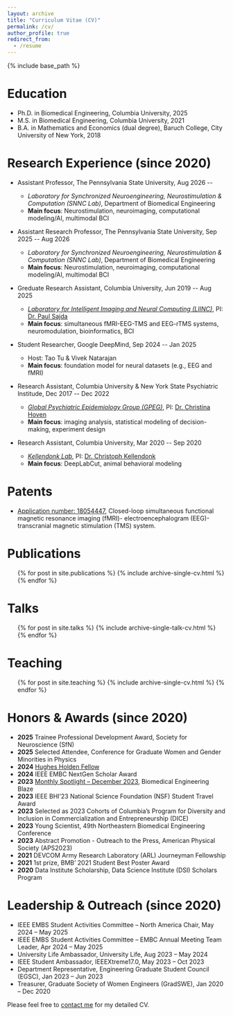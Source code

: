 ```yaml
---
layout: archive
title: "Curriculum Vitae (CV)"
permalink: /cv/
author_profile: true
redirect_from:
  - /resume
---
```


{% include base_path %}

Education
======
* Ph.D. in Biomedical Engineering, Columbia University, 2025
* M.S. in Biomedical Engineering, Columbia University, 2021
* B.A. in Mathematics and Economics (dual degree), Baruch College, City University of New York, 2018

Research Experience (since 2020)
======
* Assistant Professor, The Pennsylvania State University, Aug 2026 --
  * <i>Laboratory for Synchronized Neuroengineering, Neurostimulation & Computation (SNNC Lab)</i>, Department of Biomedical Engineering
  * <b>Main focus</b>: Neurostimulation, neuroimaging, computational modeling/AI, multimodal BCI

* Assistant Research Professor, The Pennsylvania State University, Sep 2025 -- Aug 2026
  * <i>Laboratory for Synchronized Neuroengineering, Neurostimulation & Computation (SNNC Lab)</i>, Department of Biomedical Engineering
  * <b>Main focus</b>: Neurostimulation, neuroimaging, computational modeling/AI, multimodal BCI

* Greduate Research Assistant, Columbia University, Jun 2019 -- Aug 2025
  * <i>[Laboratory for Intelligent Imaging and Neural Computing (LIINC)](https://liinc.bme.columbia.edu)</i>, PI: [Dr. Paul Sajda](https://www.bme.columbia.edu/faculty/paul-sajda)
  * <b>Main focus</b>: simultaneous fMRI-EEG-TMS and EEG-rTMS systems, neuromodulation, bioinformatics, BCI

* Student Researcher, Google DeepMind, Sep 2024 -- Jan 2025
  * Host: Tao Tu & Vivek Natarajan
  * <b>Main focus</b>: foundation model for neural datasets (e.g., EEG and fMRI)

* Research Assistant, Columbia University & New York State Psychiatric Institude, Dec 2017 -- Dec 2022
  * <i>[Global Psychiatric Epidemiology Group (GPEG)](https://childadolescentpsych.cumc.columbia.edu/professionals/research-programs/global-psychiatric-epidemiology-group-gpeg/gpeg-members)</i>, PI: [Dr. Christina Hoven](https://www.columbiapsychiatry.org/profile/christina-hoven-phd)
  * <b>Main focus</b>: imaging analysis, statistical modeling of decision-making, experiment design

* Research Assistant, Columbia University, Mar 2020 -- Sep 2020 
  * <i>[Kellendonk Lab](https://www.kellendonklab.org)</i>, PI: [Dr. Christoph Kellendonk](https://www.columbiapsychiatry.org/profile/christoph-kellendonk-phd)
  * <b>Main focus</b>: DeepLabCut, animal behavioral modeling 

Patents
======
* [Application number: 18054447](https://patents.google.com/patent/US20230143233A1/en), Closed-loop simultaneous functional magnetic resonance imaging (fMRI)- electroencephalogram (EEG)- transcranial magnetic stimulation (TMS) system.

Publications
======
  <ul>{% for post in site.publications %}
    {% include archive-single-cv.html %}
  {% endfor %}</ul>
  
Talks
======
  <ul>{% for post in site.talks %}
    {% include archive-single-talk-cv.html %}
  {% endfor %}</ul>
  
Teaching
======
  <ul>{% for post in site.teaching %}
    {% include archive-single-cv.html %}
  {% endfor %}</ul>

Honors & Awards (since 2020)
======
* <b>2025</b>  Trainee Professional Development Award, Society for Neuroscience (SfN)
* <b>2025</b>  Selected Attendee, Conference for Graduate Women and Gender Minorities in Physics
* <b>2024</b>  [Hughes Holden Fellow](https://hughesholdenfoundation.org/)
* <b>2024</b>  IEEE EMBC NextGen Scholar Award
* <b>2023</b>  [Monthly Spotlight – December 2023](https://www.bme.columbia.edu/december-2023-bme-blaze-xiaoxiao-sun), Biomedical Engineering Blaze
* <b>2023</b>  IEEE BHI’23 National Science Foundation (NSF) Student Travel Award
* <b>2023</b>  Selected as 2023 Cohorts of Columbia’s Program for Diversity and Inclusion in Commercialization and Entrepreneurship (DICE) 
* <b>2023</b>  Young Scientist, 49th Northeastern Biomedical Engineering Conference
* <b>2023</b>  Abstract Promotion - Outreach to the Press, American Physical Society (APS2023)
* <b>2021</b>  DEVCOM Army Research Laboratory (ARL) Journeyman Fellowship
* <b>2021</b>  1st prize, BMB’ 2021 Student Best Poster Award
* <b>2020</b>  Data Institute Scholarship, Data Science Institute (DSI) Scholars Program

Leadership & Outreach (since 2020)
======
* IEEE EMBS Student Activities Committee – North America Chair, May 2024 – May 2025
* IEEE EMBS Student Activities Committee – EMBC Annual Meeting Team Leader, Apr 2024 – May 2025
* University Life Ambassador, University Life, Aug 2023 – May 2024 
* IEEE Student Ambassador, IEEEXtreme17.0, May 2023 – Oct 2023
* Department Representative, Engineering Graduate Student Council (EGSC), Jan 2023 – Jun 2023
* Treasurer, Graduate Society of Women Engineers (GradSWE), Jan 2020 – Dec 2020

Please feel free to [contact me](xiaoxiao.sun@columbia.edu) for my detailed CV.
